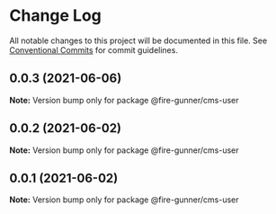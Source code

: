 # Change Log

All notable changes to this project will be documented in this file.
See [Conventional Commits](https://conventionalcommits.org) for commit guidelines.

## 0.0.3 (2021-06-06)

**Note:** Version bump only for package @fire-gunner/cms-user





## 0.0.2 (2021-06-02)

**Note:** Version bump only for package @fire-gunner/cms-user





## 0.0.1 (2021-06-02)

**Note:** Version bump only for package @fire-gunner/cms-user
